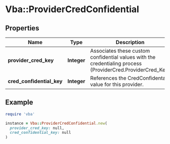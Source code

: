 # Vba::ProviderCredConfidential

## Properties

| Name | Type | Description | Notes |
| ---- | ---- | ----------- | ----- |
| **provider_cred_key** | **Integer** | Associates these custom confidential values with the credentialing process (ProviderCred.ProviderCred_Key) |  |
| **cred_confidential_key** | **Integer** | References the CredConfidentail value for this provider. |  |

## Example

```ruby
require 'vba'

instance = Vba::ProviderCredConfidential.new(
  provider_cred_key: null,
  cred_confidential_key: null
)
```


